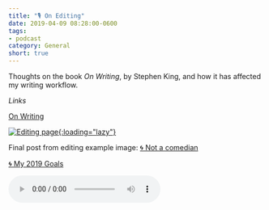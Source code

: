 ```yaml
---
title: "🎙 On Editing"
date: 2019-04-09 08:28:00-0600
tags:
- podcast
category: General
short: true
---
```


Thoughts on the book *On Writing*, by Stephen King, and how it has affected my writing workflow.

*Links*

[On Writing](https://en.wikipedia.org/wiki/On_Writing:_A_Memoir_of_the_Craft)

<a href="https://media.bennorris.org/images/bennorris/uploads/2019/9bf3c08475.jpg">![Editing page](https://media.bennorris.org/images/bennorris/uploads/2019/9bf3c08475.jpg){:loading="lazy"}</a>

Final post from editing example image: [🌀 Not a comedian](https://www.bennorris.org/2019/04/01/not-a-comedian)

[🌀 My 2019 Goals](https://www.bennorris.org/2019/01/01/my-2019-goals)

<audio controls="controls" src="https://media.bennorris.org/images/bennorris/uploads/2019/82b2b7d604.mp3" />

